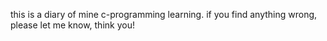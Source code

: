 this is a diary of mine c-programming learning.
if you find anything wrong, please let me know, think you!
